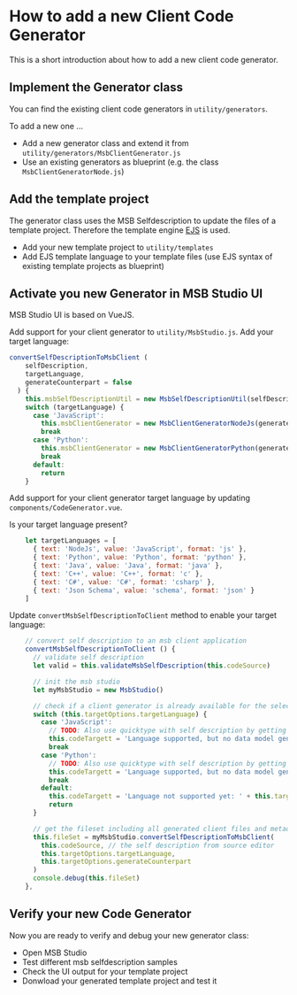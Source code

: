 # How to add a new Client Code Generator

This is a short introduction about how to add a new client code generator.

## Implement the Generator class

You can find the existing client code generators in ``utility/generators``.

To add a new one ...
* Add a new generator class and extend it from ``utility/generators/MsbClientGenerator.js``
* Use an existing generators as blueprint (e.g. the class ``MsbClientGeneratorNode.js``)

## Add the template project

The generator class uses the MSB Selfdescription to update the files of a template project. Therefore the template engine [EJS](https://ejs.co/) is used.
* Add your new template project to ``utility/templates``
* Add EJS template language to your template files (use EJS syntax of existing template projects as blueprint)

## Activate you new Generator in MSB Studio UI

MSB Studio UI is based on VueJS.

Add support for your client generator to ``utility/MsbStudio.js``. 
Add your target language:
```js
convertSelfDescriptionToMsbClient (
    selfDescription,
    targetLanguage,
    generateCounterpart = false
  ) {
    this.msbSelfDescriptionUtil = new MsbSelfDescriptionUtil(selfDescription)
    switch (targetLanguage) {
      case 'JavaScript':
        this.msbClientGenerator = new MsbClientGeneratorNodeJs(generateCounterpart, this.msbSelfDescriptionUtil)
        break
      case 'Python':
        this.msbClientGenerator = new MsbClientGeneratorPython(generateCounterpart, this.msbSelfDescriptionUtil)
        break
      default:
        return
    }
```

Add support for your client generator target language by updating ``components/CodeGenerator.vue``.

Is your target language present?
```js
    let targetLanguages = [
      { text: 'NodeJs', value: 'JavaScript', format: 'js' },
      { text: 'Python', value: 'Python', format: 'python' },
      { text: 'Java', value: 'Java', format: 'java' },
      { text: 'C++', value: 'C++', format: 'c' },
      { text: 'C#', value: 'C#', format: 'csharp' },
      { text: 'Json Schema', value: 'schema', format: 'json' }
    ]
```

Update ``convertMsbSelfDescriptionToClient`` method to enable your target language:
```js
    // convert self description to an msb client application
    convertMsbSelfDescriptionToClient () {
      // validate self description
      let valid = this.validateMsbSelfDescription(this.codeSource)

      // init the msb studio
      let myMsbStudio = new MsbStudio()

      // check if a client generator is already available for the selected target language
      switch (this.targetOptions.targetLanguage) {
        case 'JavaScript':
          // TODO: Also use quicktype with self description by getting the data model as json schema
          this.codeTargett = 'Language supported, but no data model generatiion yet'
          break
        case 'Python':
          // TODO: Also use quicktype with self description by getting the data model as json schema
          this.codeTargett = 'Language supported, but no data model generatiion yet'
          break
        default:
          this.codeTargett = 'Language not supported yet: ' + this.targetOptions.targetLanguage
          return
      }

      // get the fileset including all generated client files and metadata
      this.fileSet = myMsbStudio.convertSelfDescriptionToMsbClient(
        this.codeSource, // the self description from source editor
        this.targetOptions.targetLanguage,
        this.targetOptions.generateCounterpart
      )
      console.debug(this.fileSet)
    },
```

## Verify your new Code Generator

Now you are ready to verify and debug your new generator class:
- Open MSB Studio
- Test different msb selfdescription samples
- Check the UI output for your template project
- Donwload your generated template project and test it
